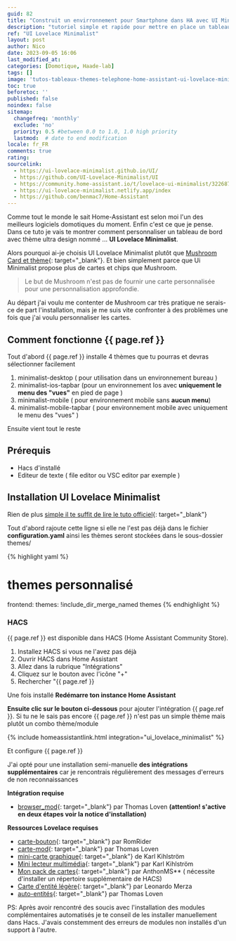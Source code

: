 ```yaml
---
guid: 82
title: "Construit un envirronnement pour Smartphone dans HA avec UI Minimalist"
description: "tutoriel simple et rapide pour mettre en place un tableau de bord sous Home Assistant design pour téléphone grâce à UI Lovelace Minimalist"
ref: "UI Lovelace Minimalist"
layout: post
author: Nico
date: 2023-09-05 16:06
last_modified_at: 
categories: [Domotique, Haade-lab]
tags: []
image: 'tutos-tableaux-themes-telephone-home-assistant-ui-lovelace-minimalist.png'
toc: true
beforetoc: ''
published: false
noindex: false
sitemap:
  changefreq: 'monthly'
  exclude: 'no'
  priority: 0.5 #between 0.0 to 1.0, 1.0 high priority
  lastmod:  # date to end modification
locale: fr_FR
comments: true
rating:  
sourcelink:
  - https://ui-lovelace-minimalist.github.io/UI/
  - https://github.com/UI-Lovelace-Minimalist/UI
  - https://community.home-assistant.io/t/lovelace-ui-minimalist/322687
  - https://ui-lovelace-minimalist.netlify.app/index
  - https://github.com/benmac7/Home-Assistant
---
```


Comme tout le monde le sait Home-Assistant est selon moi l'un des meilleurs logiciels domotiques du moment. Enfin c'est ce que je pense. Dans ce tuto je vais te montrer comment personnaliser un tableau de bord avec thème ultra design nommé ... **UI Lovelace Minimalist**.

Alors pourquoi ai-je choisis UI Lovelace Minimalist plutôt que [Mushroom Card et thème](https://github.com/piitaya/lovelace-mushroom){: target="_blank"}. Et bien simplement parce que Ui Minimalist propose plus de cartes et chips que Mushroom.

> Le but de Mushroom n'est pas de fournir une carte personnalisée pour une personnalisation approfondie.

Au départ j'ai voulu me contenter de Mushroom car très pratique ne serais-ce de part l'installation, mais je me suis vite confronter à des problèmes une fois que j'ai voulu personnaliser les cartes.

## Comment fonctionne {{ page.ref }}

Tout d'abord {{ page.ref }} installe 4 thèmes que tu pourras et devras sélectionner facilement
1. minimalist-desktop ( pour utilisation dans un environnement bureau )
2. minimalist-ios-tapbar (pour un environnement Ios avec **uniquement le menu des "vues"** en pied de page  )
3. minimalist-mobile ( pour environnement mobile sans **aucun menu**)
4. minimalist-mobile-tapbar ( pour environnement mobile avec uniquement le menu des "vues" )

Ensuite vient tout le reste

## Prérequis
- Hacs d'installé
- Editeur de texte ( file editor ou VSC editor par exemple )

## Installation UI Lovelace Minimalist

Rien de plus [simple il te suffit de lire le tuto officiel](https://ui-lovelace-minimalist.github.io/UI/setup/installation/#install-integration){: target="_blank"}

Tout d'abord rajoute cette ligne si elle ne l'est pas déjà dans le fichier **configuration.yaml** ainsi les thèmes seront stockées dans le sous-dossier themes/

{% highlight yaml %}
# themes personnalisé
frontend:
  themes: !include_dir_merge_named themes
{% endhighlight %}

### HACS
{{ page.ref }} est disponible dans HACS (Home Assistant Community Store).

1. Installez HACS si vous ne l'avez pas déjà
2. Ouvrir HACS dans Home Assistant
3. Allez dans la rubrique "Intégrations"
4. Cliquez sur le bouton avec l'icône "+"
5. Rechercher "{{ page.ref }}

Une fois installé **Redémarre ton instance Home Assistant**

**Ensuite clic sur le bouton ci-dessous** pour ajouter l'intégration {{ page.ref }}. Si tu ne le sais pas encore {{ page.ref }} n'est pas un simple thème mais plutôt un combo thème/module

{% include homeassistantlink.html integration="ui_lovelace_minimalist" %}

Et configure {{ page.ref }}

J'ai opté pour une installation semi-manuelle **des intégrations supplémentaires** car je rencontrais régulièrement des messages d'erreurs de non reconnaissances

**Intégration requise**
- [browser_mod](https://github.com/thomasloven/hass-**browser_mod**){: target="_blank"} par Thomas Loven **(attention! s'active en deux étapes voir la notice d'installation)**

**Ressources Lovelace requises**
- [carte-bouton](https://github.com/custom-cards/button-card){: target="_blank"} par RomRider
- [carte-mod](https://github.com/thomasloven/lovelace-card-mod){: target="_blank"} par Thomas Loven
- [mini-carte graphique](https://github.com/kalkih/mini-graph-card){: target="_blank"} de Karl Kihlström
- [Mini lecteur multimédia](https://github.com/kalkih/mini-media-player){: target="_blank"} par Karl Kihlström
- [Mon pack de cartes](https://github.com/AnthonMS/my-cards){: target="_blank"} par AnthonMS** ( nécessite d'installer un répertoire supplémentaire de HACS)
- [Carte d'entité légère](https://github.com/ljmerza/light-entity-card){: target="_blank"} par Leonardo Merza
- [auto-entités](https://github.com/thomasloven/lovelace-auto-entities){: target="_blank"} par Thomas Loven

PS: Après avoir rencontré des soucis avec l'installation des modules complémentaires automatisés je te conseil de les installer manuellement dans Hacs. J'avais constemment des erreurs de modules non installés d'un support à l'autre.





